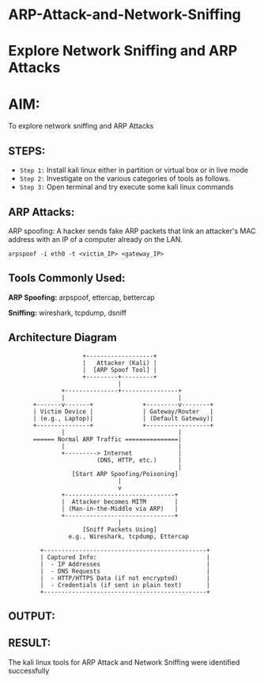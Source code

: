 # ARP-Attack-and-Network-Sniffing
# Explore Network Sniffing and ARP Attacks

# AIM:

To explore network sniffing and ARP Attacks

## STEPS:

- `Step 1:` Install kali linux either in partition or virtual box or in live mode
- `Step 2:` Investigate on the various categories of tools as follows.
-  `Step 3:` Open terminal and try execute some kali linux commands

## ARP Attacks:  
ARP spoofing: A hacker sends fake ARP packets that link an attacker's MAC address with an IP of a computer already on the LAN. 

```
arpspoof -i eth0 -t <victim_IP> <gateway_IP>
```
## Tools Commonly Used:

**ARP Spoofing:** arpspoof, ettercap, bettercap

**Sniffing:** wireshark, tcpdump, dsniff
## Architecture Diagram
```
                     +-------------------+
                     |   Attacker (Kali) |
                     |  [ARP Spoof Tool] |
                     +---------+---------+
                               |
               +---------------+----------------+
               |                                |
       +-------v-------+              +---------v--------+
       | Victim Device |              | Gateway/Router   |
       | (e.g., Laptop)|              | (Default Gateway)|
       +---------------+              +------------------+
               |                                |
       ====== Normal ARP Traffic ===============|
               |                                |
               +---------> Internet             |
                         (DNS, HTTP, etc.)      |
                                                |
                  [Start ARP Spoofing/Poisoning]
                               |
                               v
               +-------------------------------+
               |  Attacker becomes MITM        |
               | (Man-in-the-Middle via ARP)   |
               +-------------------------------+
                               |
                     [Sniff Packets Using]
                 e.g., Wireshark, tcpdump, Ettercap

         +----------------------------------------------+
         | Captured Info:                               |
         |  - IP Addresses                              |
         |  - DNS Requests                              |
         |  - HTTP/HTTPS Data (if not encrypted)        |
         |  - Credentials (if sent in plain text)       |
         +----------------------------------------------+

```
## OUTPUT:


## RESULT:
The kali linux tools for ARP Attack and Network Sniffing were identified successfully
